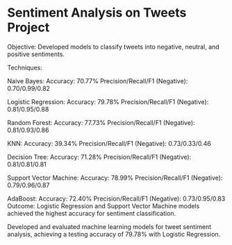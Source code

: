 # Sentiment Analysis on Tweets Project

Objective: Developed models to classify tweets into negative, neutral, and positive sentiments.

Techniques:

Naive Bayes:
Accuracy: 70.77%
Precision/Recall/F1 (Negative): 0.70/0.99/0.82

Logistic Regression:
Accuracy: 79.78%
Precision/Recall/F1 (Negative): 0.81/0.95/0.88

Random Forest:
Accuracy: 77.73%
Precision/Recall/F1 (Negative): 0.81/0.93/0.86

KNN:
Accuracy: 39.34%
Precision/Recall/F1 (Negative): 0.73/0.33/0.46

Decision Tree:
Accuracy: 71.28%
Precision/Recall/F1 (Negative): 0.81/0.81/0.81

Support Vector Machine:
Accuracy: 78.99%
Precision/Recall/F1 (Negative): 0.79/0.96/0.87

AdaBoost:
Accuracy: 72.40%
Precision/Recall/F1 (Negative): 0.73/0.95/0.83
Outcome: Logistic Regression and Support Vector Machine models achieved the highest accuracy for sentiment classification.

Developed and evaluated machine learning models for tweet sentiment analysis, achieving a testing accuracy of 79.78% with Logistic Regression.
